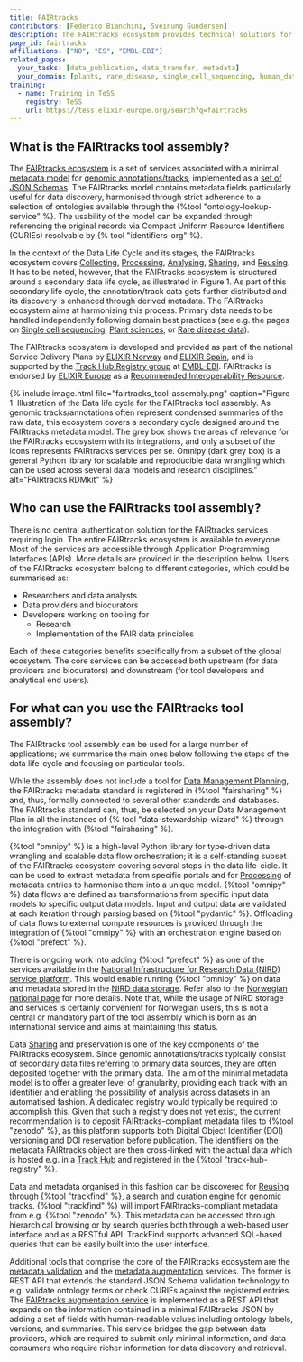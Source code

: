 ```yaml
---
title: FAIRtracks
contributors: [Federico Bianchini, Sveinung Gundersen]
description: The FAIRtracks ecosystem provides technical solutions for the FAIRification of genome browser track files
page_id: fairtracks
affiliations: ["NO", "ES", "EMBL-EBI"]
related_pages: 
  your_tasks: [data_publication, data_transfer, metadata]
  your_domain: [plants, rare_disease, single_cell_sequencing, human_data]
training:
  - name: Training in TeSS
    registry: TeSS
    url: https://tess.elixir-europe.org/search?q=fairtracks
---
```


## What is the FAIRtracks tool assembly?

The [FAIRtracks ecosystem](https://fairtracks.net/) is a set of services associated with a minimal
[metadata model](https://fairtracks.net/standards/#standards-01-fairtracks) for
[genomic annotations/tracks](https://fairtracks.net/tracks/#tracks-01-genomic-tracks),
implemented as a [set of JSON Schemas](https://github.com/fairtracks/fairtracks_standard/tree/master/json/schema).
The FAIRtracks model contains metadata fields particularly useful for data discovery,
harmonised through strict adherence to a selection of ontologies available through the {%tool "ontology-lookup-service" %}.
The usability of the model can be expanded through referencing the original records via Compact Uniform Resource Identifiers (CURIEs) 
resolvable by {% tool "identifiers-org" %}.

In the context of the Data Life Cycle and its stages, the FAIRtracks ecosystem covers [Collecting](collecting), [Processing](processing),
[Analysing](analysing), [Sharing](sharing), and [Reusing](reusing). It has to be noted, however, that the FAIRtracks ecosystem is structured
around a secondary data life cycle, as illustrated in Figure 1. As part of this secondary life cycle, the annotation/track data gets further distributed
and its discovery is enhanced through derived metadata. The FAIRtracks ecosystem aims at harmonising this process.
Primary data needs to be handled independently following domain best practices
(see e.g. the pages on [Single cell sequencing](single_cell_sequencing), [Plant sciences](plant_sciences), or [Rare disease data](rare_disease_data)).

The FAIRtracks ecosystem is developed and provided as part of the national Service Delivery Plans by
[ELIXIR Norway](https://elixir.no/) and [ELIXIR Spain](https://elixir-europe.org/about-us/who-we-are/nodes/spain),
and is supported by the [Track Hub Registry group](https://trackhubregistry.org/) at [EMBL-EBI](https://www.ebi.ac.uk/).
FAIRtracks is endorsed by [ELIXIR Europe](https://elixir-europe.org/) as a
[Recommended Interoperability Resource](https://elixir-europe.org/platforms/interoperability/rirs).

{% include image.html file="fairtracks_tool-assembly.png" caption="Figure 1. Illustration of the Data life cycle 
for the FAIRtracks tool assembly. As genomic tracks/annotations often represent condensed summaries of the raw data, 
this ecosystem covers a secondary cycle designed around the FAIRtracks metadata model. 
The grey box shows the areas of relevance for the FAIRtracks ecosystem with its integrations, 
and only a subset of the icons represents FAIRtracks services per se. Omnipy (dark grey box) is a general Python library 
for scalable and reproducible data wrangling which can be used across several data models and research disciplines."
alt="FAIRtracks RDMkit" %}

## Who can use the FAIRtracks tool assembly?

There is no central authentication solution for the FAIRtracks services requiring login.
The entire FAIRtracks ecosystem is available to everyone.
Most of the services are accessible through Application Programming Interfaces (APIs). More details are provided in the description below.
Users of the FAIRtracks ecosystem belong to different categories, which could be summarised as:

- Researchers and data analysts
- Data providers and biocurators
- Developers working on tooling for
  - Research
  - Implementation of the FAIR data principles

Each of these categories benefits specifically from a subset of the global ecosystem.
The core services can be accessed both upstream (for data providers and biocurators) and downstream (for tool developers and analytical end users).

## For what can you use the FAIRtracks tool assembly?

The FAIRtracks tool assembly can be used for a large number of applications; we summarise the main ones below following the steps of the data life-cycle
and focusing on particular tools. 

While the assembly does not include a tool for [Data Management Planning](data_management_plan),
the FAIRtracks metadata standard is registered in {%tool "fairsharing" %}
and, thus, formally connected to several other standards and databases.
The FAIRtracks standard can, thus, be selected on your Data Management Plan in all the instances of {% tool "data-stewardship-wizard" %} through
the integration with {%tool "fairsharing" %}. 

{%tool "omnipy" %} is a high-level Python library for type-driven data wrangling and scalable data flow orchestration;
it is a self-standing subset of the FAIRtracks ecosystem covering several steps in the data life-cicle.
It can be used to extract metadata from specific portals and for [Processing](processing) of metadata entries to harmonise them into a unique model.
{%tool "omnipy" %} data flows are defined as transformations from specific input data models to specific output data models.
Input and output data are validated at each iteration through parsing based on {%tool "pydantic" %}.
Offloading of  data flows to external compute resources is provided through the integration of {%tool "omnipy" %} with an orchestration engine based on {%tool "prefect" %}.

There is ongoing work into adding {%tool "prefect" %} as one of the services available in the
[National Infrastructure for Research Data (NIRD) service platform](https://www.sigma2.no/nird-service-platform).
This would enable running {%tool "omnipy" %} on data and metadata stored in the [NIRD data storage](https://www.sigma2.no/data-storage).
Refer also to the [Norwegian national page](no_resources) for more details. Note that, while the usage of NIRD storage and services
is certainly convenient for Norwegian users, this is not a central or mandatory part of the tool assembly which is born as an international
service and aims at maintaining this status.

Data [Sharing](sharing) and preservation is one of the key components of the FAIRtracks ecosystem.
Since genomic annotations/tracks typically consist of secondary data files referring to primary data sources,
they are often deposited together with the primary data. The aim of the minimal metadata model is to
offer a greater level of granularity, providing each track with an identifier and enabling the possibility of analysis across datasets
in an automatised fashion. A dedicated registry would typically be required to accomplish this. Given that such a registry does not yet exist,
the current recommendation is to deposit FAIRtracks-compliant metadata files to {%tool "zenodo" %},
as this platform supports both Digital Object Identifier (DOI) versioning and DOI reservation before publication.
The identifiers on the metadata FAIRtracks object are then cross-linked with the actual data which is hosted
e.g. in a [Track Hub](https://genome.ucsc.edu/goldenPath/help/hgTrackHubHelp.html) and registered in
the {%tool "track-hub-registry" %}.

Data and metadata organised in this fashion can be discovered for [Reusing](reusing) through {%tool "trackfind" %},
a search and curation engine for genomic tracks.
{%tool "trackfind" %} will import FAIRtracks-compliant metadata from e.g. {%tool "zenodo" %}. 
This metadata can be accessed through hierarchical browsing or by search queries both through a web-based user interface and as a RESTful API.
TrackFind supports advanced SQL-based queries that can be easily built into the user interface.

Additional tools that comprise the core of the FAIRtracks ecosystem are the
[metadata validation](https://fairtracks.net/services/?category=Core%20services&tags%5B0%5D=Metadata%20validation) and the
[metadata augmentation](https://fairtracks.net/services/?category=Core%20services&tags%5B0%5D=Metadata%20augmentation) services.
The former is REST API that extends the standard JSON Schema validation technology to
e.g. validate ontology terms or check CURIEs against the registered entries.
The [FAIRtracks augmentation service](https://fairtracks.net/services/?category=Core%20services&tags%5B0%5D=Metadata%20augmentation)
is implemented as a REST API that expands on the information contained in a minimal FAIRtracks JSON by adding
a set of fields with human-readable values including ontology labels, versions, and summaries.
This service bridges the gap between data providers, which are required to submit only minimal information, and data consumers
who require richer information for data discovery and retrieval.
